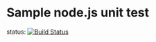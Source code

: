 Sample node.js unit test
========================
status: [![Build Status](https://travis-ci.org/zewait/nodejs_unittesting.svg?branch=master)](https://travis-ci.org/zewait/nodejs_unittesting)

